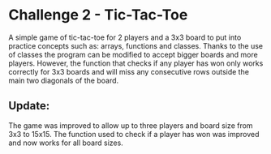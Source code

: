 # Challenge 2 - Tic-Tac-Toe
A simple game of tic-tac-toe for 2 players and a 3x3 board to put into practice concepts such as: arrays, functions and classes.
Thanks to the use of classes the program can be modified to accept bigger boards and more players. However, the function that checks if any player has won only works correctly for 3x3 boards and will miss any consecutive rows outside the main two diagonals of the board.

## Update:
The game was improved to allow up to three players and board size from 3x3 to 15x15. The function used to check if a player has won was improved and now works for all board sizes.